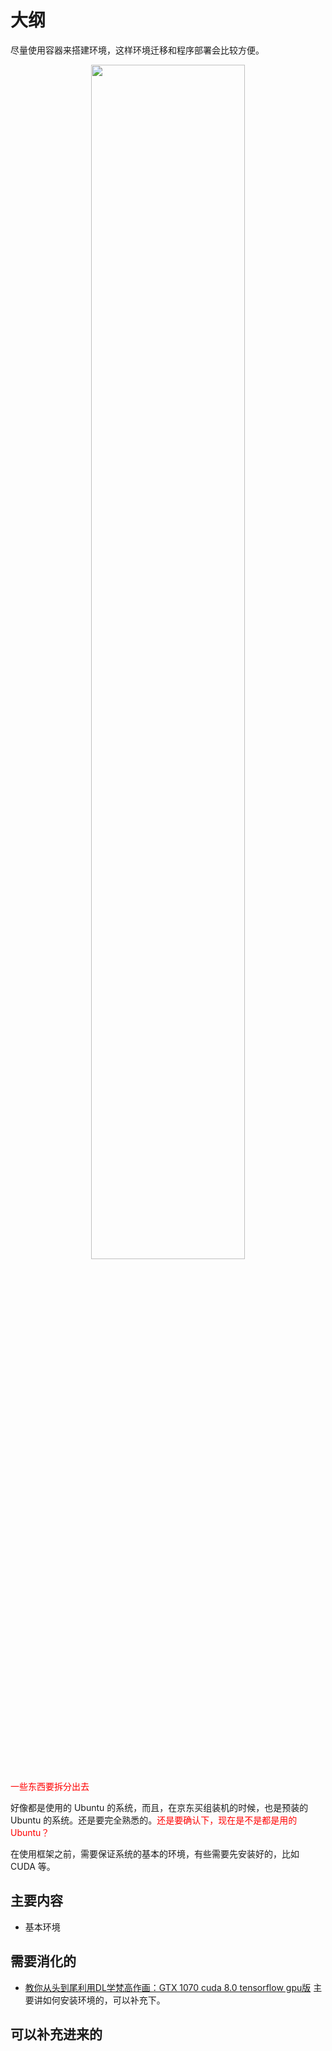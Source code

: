 

# 大纲


尽量使用容器来搭建环境，这样环境迁移和程序部署会比较方便。


<p align="center">
    <img width="70%" height="70%" src="http://images.iterate.site/blog/image/20191017/0nVn3Vw28GuK.png?imageslim">
</p>


<span style="color:red;">一些东西要拆分出去</span>

好像都是使用的 Ubuntu 的系统，而且，在京东买组装机的时候，也是预装的 Ubuntu 的系统。还是要完全熟悉的。<span style="color:red;">还是要确认下，现在是不是都是用的 Ubuntu？</span>

在使用框架之前，需要保证系统的基本的环境，有些需要先安装好的，比如 CUDA 等。


## 主要内容

- 基本环境


## 需要消化的

- [教你从头到尾利用DL学梵高作画：GTX 1070 cuda 8.0 tensorflow gpu版](https://blog.csdn.net/v_july_v/article/details/52658965) 主要讲如何安装环境的，可以补充下。


## 可以补充进来的
